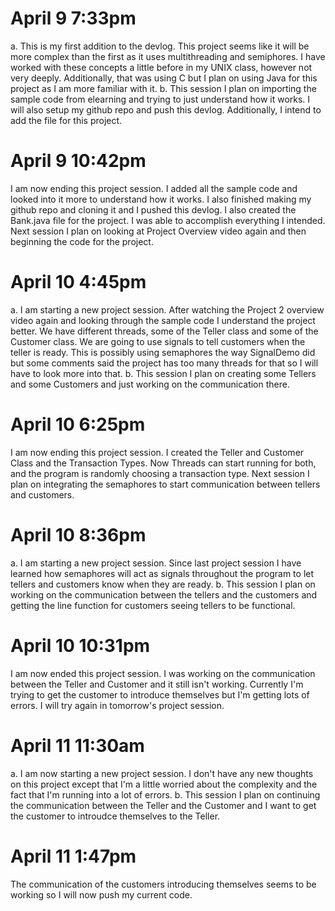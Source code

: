 # April 9 7:33pm

a. This is my first addition to the devlog. This project seems like it will be more complex than the first as it uses multithreading and semiphores. I have worked with these concepts a little before in my UNIX class, however not very deeply. Additionally, that was using C but I plan on using Java for this project as I am more familiar with it. 
b. This session I plan on importing the sample code from elearning and trying to just understand how it works. I will also setup my github repo and push this devlog. Additionally, I intend to add the file for this project. 

# April 9 10:42pm
I am now ending this project session. I added all the sample code and looked into it more to understand how it works. I also finished making my github repo and cloning it and I pushed this devlog. I also created the Bank.java file for the project. I was able to accomplish everything I intended. Next session I plan on looking at Project Overview video again and then beginning the code for the project. 


# April 10 4:45pm
a. I am starting a new project session. After watching the Project 2 overview video again and looking through the sample code I understand the project better. We have different threads, some of the Teller class and some of the Customer class. We are going to use signals to tell customers when the teller is ready. This is possibly using semaphores the way SignalDemo did but some comments said the project has too many threads for that so I will have to look more into that. 
b. This session I plan on creating some Tellers and some Customers and just working on the communication there. 


# April 10 6:25pm
I am now ending this project session. I created the Teller and Customer Class and the Transaction Types. Now Threads can start running for both, and the program is randomly choosing a transaction type. Next session I plan on integrating the semaphores to start communication between tellers and customers. 


# April 10 8:36pm
a. I am starting a new project session. Since last project session I have learned how semaphores will act as signals throughout the program to let tellers and customers know when they are ready.
b. This session I plan on working on the communication between the tellers and the customers and getting the line function for customers seeing tellers to be functional. 

# April 10 10:31pm
I am now ended this project session. I was working on the communication between the Teller and Customer and it still isn't working. Currently I'm trying to get the customer to introduce themselves but I'm getting lots of errors. I will try again in tomorrow's project session. 

# April 11 11:30am
a. I am now starting a new project session. I don't have any new thoughts on this project except that I'm a little worried about the complexity and the fact that I'm running into a lot of errors. 
b. This session I plan on continuing the communication between the Teller and the Customer and I want to get the customer to introudce themselves to the Teller. 

# April 11 1:47pm
The communication of the customers introducing themselves seems to be working so I will now push my current code.
